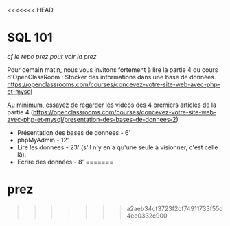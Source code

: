 <<<<<<< HEAD
# SQL 101

*cf le repo prez pour voir la prez*


Pour demain matin, nous vous invitons fortement à lire la partie 4 du cours d'OpenClassRoom : Stocker des informations dans une base de données.
https://openclassrooms.com/courses/concevez-votre-site-web-avec-php-et-mysql

Au minimum, essayez de regarder les vidéos des 4 premiers articles de la partie 4 (https://openclassrooms.com/courses/concevez-votre-site-web-avec-php-et-mysql/presentation-des-bases-de-donnees-2)
- Présentation des bases de données - 6'
- phpMyAdmin - 12'
- Lire les données - 23' (s'il n'y en a qu'une seule à visionner, c'est celle là).
- Ecrire des données - 8'
=======
# prez
>>>>>>> a2aeb34cf3723f2cf74911733f55d4ee0332c900

